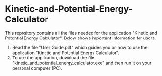 # Kinetic-and-Potential-Energy-Calculator
This repository contains all the files needed for the application "Kinetic and Potential Energy Calculator". Below shows important 
information for users.

1. Read the file "User Guide.pdf" which guides you on how to use the application "Kinetic and Potential Energy Calculator".
2. To use the application, download the file "kinetic_and_potential_energy_calculator.exe" and then run it on your personal computer (PC).
